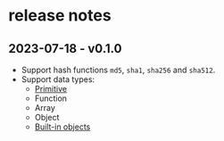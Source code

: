# release notes

## 2023-07-18 - v0.1.0

- Support hash functions `md5`, `sha1`, `sha256` and `sha512`.
- Support data types:
  - [Primitive](https://developer.mozilla.org/en-US/docs/Glossary/Primitive)
  - Function
  - Array
  - Object
  - [Built-in objects](https://developer.mozilla.org/en-US/docs/Web/JavaScript/Reference/Global_Objects)
